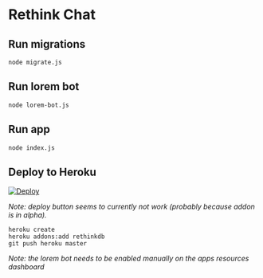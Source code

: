 # Rethink Chat

## Run migrations

```
node migrate.js
```

## Run lorem bot

```
node lorem-bot.js
```

## Run app

```
node index.js
```

## Deploy to Heroku

[![Deploy](https://www.herokucdn.com/deploy/button.svg)](https://heroku.com/deploy)

_Note: deploy button seems to currently not work (probably because addon is in alpha)._

```
heroku create
heroku addons:add rethinkdb
git push heroku master
```

_Note: the lorem bot needs to be enabled manually on the apps resources dashboard_

